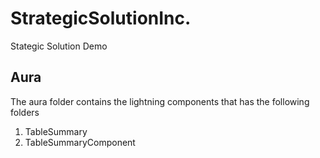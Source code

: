 # StrategicSolutionInc.
Stategic Solution Demo

## Aura 
The aura folder contains the lightning components that has the following folders
  1. TableSummary 
  2. TableSummaryComponent
  

